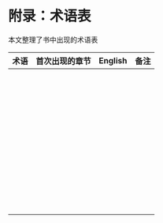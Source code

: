 # 附录：术语表

本文整理了书中出现的术语表

| 术语 | 首次出现的章节 | English | 备注 |
| ---- | -------------- | ------- | ---- |
|      |                |         |      |
|      |                |         |      |
|      |                |         |      |
|      |                |         |      |
|      |                |         |      |
|      |                |         |      |
|      |                |         |      |
|      |                |         |      |
|      |                |         |      |
|      |                |         |      |
|      |                |         |      |
|      |                |         |      |
|      |                |         |      |
|      |                |         |      |
|      |                |         |      |
|      |                |         |      |
|      |                |         |      |
|      |                |         |      |
|      |                |         |      |
|      |                |         |      |
|      |                |         |      |
|      |                |         |      |
|      |                |         |      |
|      |                |         |      |
|      |                |         |      |
|      |                |         |      |
|      |                |         |      |
|      |                |         |      |
|      |                |         |      |
|      |                |         |      |
|      |                |         |      |
|      |                |         |      |
|      |                |         |      |
|      |                |         |      |
|      |                |         |      |
|      |                |         |      |
|      |                |         |      |
|      |                |         |      |
|      |                |         |      |
|      |                |         |      |
|      |                |         |      |
|      |                |         |      |
|      |                |         |      |
|      |                |         |      |
|      |                |         |      |
|      |                |         |      |
|      |                |         |      |
|      |                |         |      |
|      |                |         |      |


